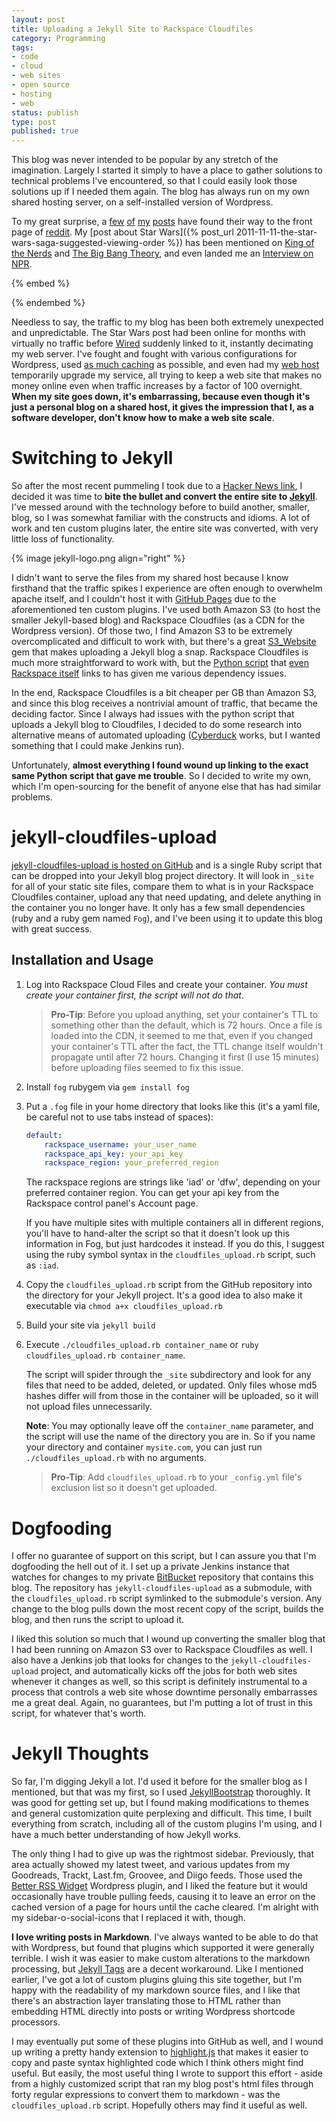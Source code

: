 ```yaml
---
layout: post
title: Uploading a Jekyll Site to Rackspace Cloudfiles
category: Programming
tags:
- code
- cloud
- web sites
- open source
- hosting
- web
status: publish
type: post
published: true
---
```


This blog was never intended to be popular by any stretch of the imagination.  Largely I started it simply to have a place to gather solutions to technical problems I've encountered, so that I could easily look those solutions up if I needed them again.  The blog has always run on my own shared hosting server, on a self-installed version of Wordpress.

To my great surprise, a [few](http://www.reddit.com/r/programming/comments/2986e4/the_worst_programming_interview_question/) [of](http://www.reddit.com/r/programming/comments/hn1fx/a_different_kind_of_technical_interview/) [my](http://www.reddit.com/r/programming/comments/yvr9/my_interview_with_google/) [posts](http://www.reddit.com/r/TrueReddit/comments/q98ld/the_star_wars_saga_suggested_viewing_order_iv_v/) have found their way to the front page of [reddit](http://www.reddit.com/domain/nomachetejuggling.com).  My [post about Star Wars]({% post_url 2011-11-11-the-star-wars-saga-suggested-viewing-order %}) has been mentioned on [King of the Nerds](https://www.youtube.com/watch?v=effD1u4oCRE) and [The Big Bang Theory](https://www.youtube.com/watch?v=keSFjjhUyVA), and even landed me an [Interview on NPR](http://www.npr.org/2014/03/20/291977042/theres-more-than-one-way-to-watch-star-wars).  

{% embed %}
<script type="text/javascript" src="//www.google.com/trends/embed.js?hl=en-US&q=Machete+Order&cmpt=q&content=1&cid=TIMESERIES_GRAPH_0&export=5&w=600&h=330"></script>
{% endembed %}

Needless to say, the traffic to my blog has been both extremely unexpected and unpredictable.  The Star Wars post had been online for months with virtually no traffic before [Wired](http://archive.wired.com/geekdad/2012/02/machete-order-star-wars/) suddenly linked to it, instantly decimating my web server.  I've fought and fought with various configurations for Wordpress, used [as much caching](http://wordpress.org/plugins/w3-total-cache/) as possible, and even had my [web host](https://www.servint.net/) temporarily upgrade my service, all trying to keep a web site that makes no money online even when traffic increases by a factor of 100 overnight.  **When my site goes down, it's embarrassing, because even though it's just a personal blog on a shared host, it gives the impression that I, as a software developer, don't know how to make a web site scale**.

# Switching to Jekyll

So after the most recent pummeling I took due to a [Hacker News link](https://news.ycombinator.com/item?id=7953725), I decided it was time to **bite the bullet and convert the entire site to [Jekyll](http://jekyllrb.com/)**.  I've messed around with the technology before to build another, smaller, blog, so I was somewhat familiar with the constructs and idioms.  A lot of work and ten custom plugins later, the entire site was converted, with very little loss of functionality.

{% image jekyll-logo.png align="right" %}

I didn't want to serve the files from my shared host because I know firsthand that the traffic spikes I experience are often enough to overwhelm apache itself, and I couldn't host it with [GitHub Pages](https://pages.github.com/) due to the aforementioned ten custom plugins.  I've used both Amazon S3 (to host the smaller Jekyll-based blog) and Rackspace Cloudfiles (as a CDN for the Wordpress version).  Of those two, I find Amazon S3 to be extremely overcomplicated and difficult to work with, but there's a great [S3_Website](https://github.com/laurilehmijoki/s3_website) gem that makes uploading a Jekyll blog a snap.  Rackspace Cloudfiles is much more straightforward to work with, but the [Python script](https://github.com/nicholaskuechler/jekyll-rackspace-cloudfiles-clean-urls/blob/master/cloudfiles_jekyll_upload.py) that [even Rackspace itself](http://www.rackspace.com/blog/running-jekyll-on-rackspace-cloud-files/) links to has given me various dependency issues.

In the end, Rackspace Cloudfiles is a bit cheaper per GB than Amazon S3, and since this blog receives a nontrivial amount of traffic, that became the deciding factor.  Since I always had issues with the python script that uploads a Jekyll blog to Cloudfiles, I decided to do some research into alternative means of automated uploading ([Cyberduck](http://cyberduck.io/) works, but I wanted something that I could make Jenkins run).

Unfortunately, **almost everything I found wound up linking to the exact same Python script that gave me trouble**.  So I decided to write my own, which I'm open-sourcing for the benefit of anyone else that has had similar problems.

# jekyll-cloudfiles-upload

[jekyll-cloudfiles-upload is hosted on GitHub](https://github.com/rodhilton/jekyll-cloudfiles-upload) and is a single Ruby script that can be dropped into your Jekyll blog project directory.  It will look in `_site` for all of your static site files, compare them to what is in your Rackspace Cloudfiles container, upload any that need updating, and delete anything in the container you no longer have.  It only has a few small dependencies (ruby and a ruby gem named `Fog`), and I've been using it to update this blog with great success.

## Installation and Usage

 1. Log into Rackspace Cloud Files and create your container.  _You must create your container first, the script will not do that_.

    > **Pro-Tip**: Before you upload anything, set your container's TTL to something other than the default, which is 72 hours.  Once a file is loaded into the CDN, it seemed to me that, even if you changed your container's TTL after the fact, the TTL change itself wouldn't propagate until after 72 hours.  Changing it first (I use 15 minutes) before uploading files seemed to fix this issue.

 2. Install `fog` rubygem via `gem install fog`

 3. Put a `.fog` file in your home directory that looks like this (it's a yaml file, be careful not to use tabs instead of spaces):

    ~~~yaml
    default:
        rackspace_username: your_user_name
        rackspace_api_key: your_api_key
        rackspace_region: your_preferred_region
    ~~~

    The rackspace regions are strings like 'iad' or 'dfw', depending on your preferred container region.  You can get your api key from the Rackspace control panel's Account page.

    If you have multiple sites with multiple containers all in different regions, you'll have to hand-alter the script so that it doesn't look up this information in Fog, but just hardcodes it instead.  If you do this, I suggest using the ruby symbol syntax in the `cloudfiles_upload.rb` script, such as `:iad`.

 4. Copy the `cloudfiles_upload.rb` script from the GitHub repository into the directory for your Jekyll project.  It's a good idea to also make it executable via `chmod a+x cloudfiles_upload.rb`

 5. Build your site via `jekyll build`

 6. Execute `./cloudfiles_upload.rb container_name` or `ruby cloudfiles_upload.rb container_name`.

    The script will spider through the `_site` subdirectory and look for any files that need to be added, deleted, or updated.  Only files whose md5 hashes differ will from those in the container will be uploaded, so it will not upload files unnecessarily.

    **Note**: You may optionally leave off the `container_name` parameter, and the script will use the name of the directory you are in.  So if you name your directory and container `mysite.com`, you can just run `./cloudfiles_upload.rb` with no arguments.

    > **Pro-Tip**: Add `cloudfiles_upload.rb` to your `_config.yml` file's exclusion list so it doesn't get uploaded.


# Dogfooding

I offer no guarantee of support on this script, but I can assure you that I'm dogfooding the hell out of it.  I set up a private Jenkins instance that watches for changes to my private [BitBucket](https://bitbucket.org/) repository that contains this blog.  The repository has `jekyll-cloudfiles-upload` as a submodule, with the `cloudfiles_upload.rb` script symlinked to the submodule's version.  Any change to the blog pulls down the most recent copy of the script, builds the blog, and then runs the script to upload it.

I liked this solution so much that I wound up converting the smaller blog that I had been running on Amazon S3 over to Rackspace Cloudfiles as well.  I also have a Jenkins job that looks for changes to the `jekyll-cloudfiles-upload` project, and automatically kicks off the jobs for both web sites whenever it changes as well, so this script is definitely instrumental to a process that controls a web site whose downtime personally embarrasses me a great deal.  Again, no guarantees, but I'm putting a lot of trust in this script, for whatever that's worth.


# Jekyll Thoughts

So far, I'm digging Jekyll a lot.  I'd used it before for the smaller blog as I mentioned, but that was my first, so I used [JekyllBootstrap](http://jekyllbootstrap.com/) thoroughly.  It was good for getting set up, but I found making modifications to themes and general customization quite perplexing and difficult.  This time, I built everything from scratch, including all of the custom plugins I'm using, and I have a much better understanding of how Jekyll works.

The only thing I had to give up was the rightmost sidebar.  Previously, that area actually showed my latest tweet, and various updates from my Goodreads, Trackt, Last.fm, Groovee, and Diigo feeds.  Those used the [Better RSS Widget](https://wordpress.org/plugins/better-rss-widget/) Wordpress plugin, and I liked the feature but it would occasionally have trouble pulling feeds, causing it to leave an error on the cached version of a page for hours until the cache cleared.  I'm alright with my sidebar-o-social-icons that I replaced it with, though.

**I love writing posts in Markdown**.  I've always wanted to be able to do that with Wordpress, but found that plugins which supported it were generally terrible.  I wish it was easier to make custom alterations to the markdown processing, but [Jekyll Tags](http://jekyllrb.com/docs/plugins/#tags) are a decent workaround.  Like I mentioned earlier, I've got a lot of custom plugins gluing this site together, but I'm happy with the readability of my markdown source files, and I like that there's an abstraction layer translating those to HTML rather than embedding HTML directly into posts or writing Wordpress shortcode processors.

I may eventually put some of these plugins into GitHub as well, and I wound up writing a pretty handy extension to [highlight.js](http://highlightjs.org/) that makes it easier to copy and paste syntax highlighted code which I think others might find useful.  But easily, the most useful thing I wrote to support this effort - aside from a highly customized script that ran my blog post's html files through forty regular expressions to convert them to markdown - was the `cloudfiles_upload.rb` script.  Hopefully others may find it useful as well.
